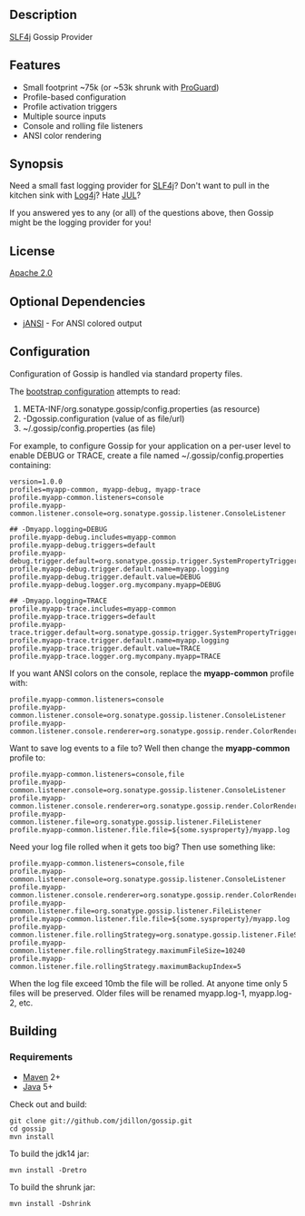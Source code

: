 Description
-----------

[SLF4j][1] Gossip Provider

Features
--------

* Small footprint ~75k (or ~53k shrunk with [ProGuard][5])
* Profile-based configuration
* Profile activation triggers
* Multiple source inputs
* Console and rolling file listeners
* ANSI color rendering

Synopsis
--------

Need a small fast logging provider for [SLF4j][1]?
Don't want to pull in the kitchen sink with [Log4j][2]?
Hate [JUL][3]?

If you answered yes to any (or all) of the questions above, then Gossip might be the logging provider for you!

License
-------

[Apache 2.0](http://www.apache.org/licenses/LICENSE-2.0.html)

Optional Dependencies
---------------------

* [jANSI][4] - For ANSI colored output

Configuration
-------------

Configuration of Gossip is handled via standard property files.

The [bootstrap configuration](http://github.com/jdillon/gossip/blob/master/src/main/resources/org/sonatype/gossip/bootstrap.properties)
attempts to read:

1. META-INF/org.sonatype.gossip/config.properties (as resource)
2. -Dgossip.configuration (value of as file/url)
3. ~/.gossip/config.properties (as file)

For example, to configure Gossip for your application on a per-user level to enable DEBUG or TRACE, 
create a file named ~/.gossip/config.properties containing:

    version=1.0.0
    profiles=myapp-common, myapp-debug, myapp-trace
    profile.myapp-common.listeners=console
    profile.myapp-common.listener.console=org.sonatype.gossip.listener.ConsoleListener

    ## -Dmyapp.logging=DEBUG
    profile.myapp-debug.includes=myapp-common    
    profile.myapp-debug.triggers=default
    profile.myapp-debug.trigger.default=org.sonatype.gossip.trigger.SystemPropertyTrigger
    profile.myapp-debug.trigger.default.name=myapp.logging
    profile.myapp-debug.trigger.default.value=DEBUG
    profile.myapp-debug.logger.org.mycompany.myapp=DEBUG

    ## -Dmyapp.logging=TRACE
    profile.myapp-trace.includes=myapp-common
    profile.myapp-trace.triggers=default
    profile.myapp-trace.trigger.default=org.sonatype.gossip.trigger.SystemPropertyTrigger
    profile.myapp-trace.trigger.default.name=myapp.logging
    profile.myapp-trace.trigger.default.value=TRACE
    profile.myapp-trace.logger.org.mycompany.myapp=TRACE

If you want ANSI colors on the console, replace the __myapp-common__ profile with:

    profile.myapp-common.listeners=console
    profile.myapp-common.listener.console=org.sonatype.gossip.listener.ConsoleListener
    profile.myapp-common.listener.console.renderer=org.sonatype.gossip.render.ColorRenderer

Want to save log events to a file to?  Well then change the __myapp-common__ profile to:

    profile.myapp-common.listeners=console,file
    profile.myapp-common.listener.console=org.sonatype.gossip.listener.ConsoleListener
    profile.myapp-common.listener.console.renderer=org.sonatype.gossip.render.ColorRenderer
    profile.myapp-common.listener.file=org.sonatype.gossip.listener.FileListener
    profile.myapp-common.listener.file.file=${some.sysproperty}/myapp.log

Need your log file rolled when it gets too big?  Then use something like:

    profile.myapp-common.listeners=console,file
    profile.myapp-common.listener.console=org.sonatype.gossip.listener.ConsoleListener
    profile.myapp-common.listener.console.renderer=org.sonatype.gossip.render.ColorRenderer
    profile.myapp-common.listener.file=org.sonatype.gossip.listener.FileListener
    profile.myapp-common.listener.file.file=${some.sysproperty}/myapp.log
    profile.myapp-common.listener.file.rollingStrategy=org.sonatype.gossip.listener.FileSizeRollingStrategy
    profile.myapp-common.listener.file.rollingStrategy.maximumFileSize=10240
    profile.myapp-common.listener.file.rollingStrategy.maximumBackupIndex=5

When the log file exceed 10mb the file will be rolled.  At anyone time only 5 files will be preserved.
Older files will be renamed myapp.log-1, myapp.log-2, etc.
    
Building
--------

### Requirements

* [Maven](http://maven.apache.org) 2+
* [Java](http://java.sun.com/) 5+

Check out and build:

    git clone git://github.com/jdillon/gossip.git
    cd gossip
    mvn install

To build the jdk14 jar:

    mvn install -Dretro

To build the shrunk jar:

    mvn install -Dshrink

[1]: http://slf4j.org
[2]: http://logging.apache.org/log4j
[3]: http://java.sun.com/j2se/1.5.0/docs/api/java/util/logging/package-summary.html
[4]: http://github.com/chirino/jansi
[5]: http://proguard.sourceforge.net
